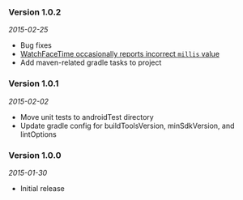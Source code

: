 ### Version 1.0.2
*2015-02-25*

* Bug fixes
 * [WatchFaceTime occasionally reports incorrect `millis` value][1]
* Add maven-related gradle tasks to project

### Version 1.0.1
*2015-02-02*

* Move unit tests to androidTest directory
* Update gradle config for buildToolsVersion, minSdkVersion, and lintOptions

### Version 1.0.0
*2015-01-30*

* Initial release

[1]:https://github.com/ustwo/clockwise/issues/1